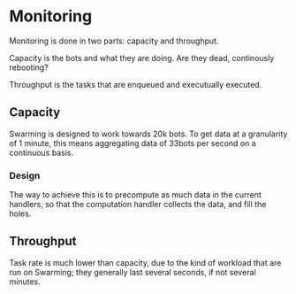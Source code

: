 # Monitoring

Monitoring is done in two parts: capacity and throughput.

Capacity is the bots and what they are doing. Are they dead, continously
rebooting?

Throughput is the tasks that are enqueued and executually executed.


## Capacity

Swarming is designed to work towards 20k bots. To get data at a granularity of 1
minute, this means aggregating data of 33bots per second on a continuous basis.


### Design

The way to achieve this is to precompute as much data in the current handlers,
so that the computation handler collects the data, and fill the holes.


## Throughput

Task rate is much lower than capacity, due to the kind of workload that are run
on Swarming; they generally last several seconds, if not several minutes.
